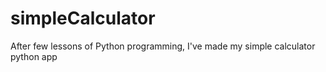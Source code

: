 # simpleCalculator
After few lessons of Python programming, I've made my simple calculator python app 
